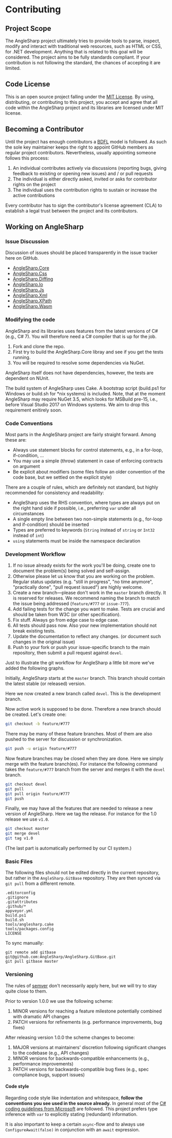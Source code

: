 # Contributing

## Project Scope

The AngleSharp project ultimately tries to provide tools to parse, inspect, modify and interact with traditional web resources, such as HTML or CSS, for .NET development. Anything that is related to this goal will be considered. The project aims to be fully standards compliant. If your contribution is not following the standard, the chances of accepting it are limited.

## Code License

This is an open source project falling under the [MIT License](../LICENSE). By using, distributing, or contributing to this project, you accept and agree that all code within the AngleSharp project and its libraries are licensed under MIT license.

## Becoming a Contributor

Until the project has enough contributors a [BDFL](https://en.wikipedia.org/wiki/Benevolent_dictator_for_life) model is followed. As such the sole key maintainer keeps the right to appoint GitHub members as regular project contributors. Nevertheless, usually appointing someone follows this process:

1. An individual contributes actively via discussions (reporting bugs, giving feedback to existing or opening new issues) and / or pull requests
2. The individual is either directly asked, invited or asks for contributor rights on the project
3. The individual uses the contribution rights to sustain or increase the active contributions

Every contributor has to sign the contributor's license agreement (CLA) to establish a legal trust between the project and its contributors.

## Working on AngleSharp

### Issue Discussion

Discussion of issues should be placed transparently in the issue tracker here on GitHub.

* [AngleSharp.Core](https://github.com/AngleSharp/AngleSharp/issues/)
* [AngleSharp.Css](https://github.com/AngleSharp/AngleSharp.Css/issues/)
* [AngleSharp.Diffing](https://github.com/AngleSharp/AngleSharp.Diffing/issues/)
* [AngleSharp.Io](https://github.com/AngleSharp/AngleSharp.Io/issues/)
* [AngleSharp.Js](https://github.com/AngleSharp/AngleSharp.Js/issues/)
* [AngleSharp.Xml](https://github.com/AngleSharp/AngleSharp.Xml/issues/)
* [AngleSharp.XPath](https://github.com/AngleSharp/AngleSharp.XPath/issues/)
* [AngleSharp.Wasm](https://github.com/AngleSharp/AngleSharp.Wasm/issues/)

### Modifying the code

AngleSharp and its libraries uses features from the latest versions of C# (e.g., C# 7). You will therefore need a C# compiler that is up for the job.

1. Fork and clone the repo.
2. First try to build the AngleSharp.Core libray and see if you get the tests running.
3. You will be required to resolve some dependencies via NuGet.

AngleSharp itself does not have dependencies, however, the tests are dependent on NUnit.

The build system of AngleSharp uses Cake. A bootstrap script (build.ps1 for Windows or build.sh for *nix systems) is included. Note, that at the moment AngleSharp may require NuGet 3.5, which looks for MSBuild pre-15, i.e., before Visual Studio 2017 on Windows systems. We aim to drop this requirement enitirely soon.

### Code Conventions

Most parts in the AngleSharp project are fairly straight forward. Among these are:

- Always use statement blocks for control statements, e.g., in a for-loop, if-condition, ...
- You may use a simple (throw) statement in case of enforcing contracts on argument
- Be explicit about modifiers (some files follow an older convention of the code base, but we settled on the explicit style)

There are a couple of rules, which are definitely not standard, but highly recommended for consistency and readability:

- AngleSharp uses the RHS convention, where types are always put on the right hand side if possible, i.e., preferring `var` under all circumstances
- A single empty line between two non-simple statements (e.g., for-loop and if-condition) should be inserted
- Types are preferred to keywords (`String` instead of `string` or `Int32` instead of `int`)
- `using` statements must be inside the namespace declaration

### Development Workflow

1. If no issue already exists for the work you'll be doing, create one to document the problem(s) being solved and self-assign.
2. Otherwise please let us know that you are working on the problem. Regular status updates (e.g. "still in progress", "no time anymore", "practically done", "pull request issued") are highly welcome.
2. Create a new branch—please don't work in the `master` branch directly. It is reserved for releases. We recommend naming the branch to match the issue being addressed (`feature/#777` or `issue-777`).
3. Add failing tests for the change you want to make. Tests are crucial and should be taken from W3C (or other specification).
4. Fix stuff. Always go from edge case to edge case.
5. All tests should pass now. Also your new implementation should not break existing tests.
6. Update the documentation to reflect any changes. (or document such changes in the original issue)
7. Push to your fork or push your issue-specific branch to the main repository, then submit a pull request against `devel`.

Just to illustrate the git workflow for AngleSharp a little bit more we've added the following graphs.

Initially, AngleSharp starts at the `master` branch. This branch should contain the latest stable (or released) version.

Here we now created a new branch called `devel`. This is the development branch.

Now active work is supposed to be done. Therefore a new branch should be created. Let's create one:

```sh
git checkout -b feature/#777
```

There may be many of these feature branches. Most of them are also pushed to the server for discussion or synchronization.

```sh
git push -u origin feature/#777
```

Now feature branches may be closed when they are done. Here we simply merge with the feature branch(es). For instance the following command takes the `feature/#777` branch from the server and merges it with the `devel` branch.

```sh
git checkout devel
git pull
git pull origin feature/#777
git push
```

Finally, we may have all the features that are needed to release a new version of AngleSharp. Here we tag the release. For instance for the 1.0 release we use `v1.0`.

```sh
git checkout master
git merge devel
git tag v1.0
```

(The last part is automatically performed by our CI system.)

### Basic Files

The following files should not be edited directly in the current repository, but rather in the `AngleSharp.GitBase` repository. They are then synced via `git pull` from a different remote.

```plaintext
.editorconfig
.gitignore
.gitattributes
.github/*
appveyor.yml
build.ps1
build.sh
tools/anglesharp.cake
tools/packages.config
LICENSE
```

To sync manually:

```
git remote add gitbase git@github.com:AngleSharp/AngleSharp.GitBase.git
git pull gitbase master
```

### Versioning

The rules of [semver](http://semver.org/) don't necessarily apply here, but we will try to stay quite close to them.

Prior to version 1.0.0 we use the following scheme:

1. MINOR versions for reaching a feature milestone potentially combined with dramatic API changes
2. PATCH versions for refinements (e.g. performance improvements, bug fixes)

After releasing version 1.0.0 the scheme changes to become:

1. MAJOR versions at maintainers' discretion following significant changes to the codebase (e.g., API changes)
2. MINOR versions for backwards-compatible enhancements (e.g., performance improvements)
3. PATCH versions for backwards-compatible bug fixes (e.g., spec compliance bugs, support issues)

#### Code style

Regarding code style like indentation and whitespace, **follow the conventions you see used in the source already.** In general most of the [C# coding guidelines from Microsoft](https://msdn.microsoft.com/en-us/library/ff926074.aspx) are followed. This project prefers type inference with `var` to explicitly stating (redundant) information.

It is also important to keep a certain `async`-flow and to always use `ConfigureAwait(false)` in conjunction with an `await` expression.
